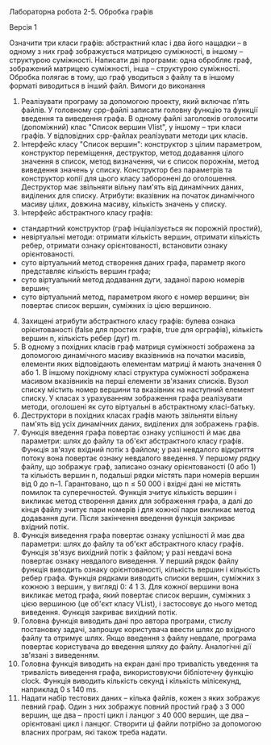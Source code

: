 Лабораторна робота 2-5. Обробка графів

Версія 1

Означити три класи графів: абстрактний клас і два його нащадки – в одному з них граф зображується матрицею суміжності, в іншому – структурою суміжності. Написати дві програми: одна обробляє граф, зображений матрицею суміжності, інша – структурою суміжності. Обробка полягає в тому, що граф уводиться з файлу та в іншому форматі виводиться в інший файл. 
Вимоги до виконання 
1.	Реалізувати програму за допомогою проекту, який включає п’ять файлів. У головному cpp-файлі записати головну функцію та функції введення та виведення графа. В одному файлі заголовків оголосити (допоміжний) клас "Список вершин Vlist", у іншому – три класи графів. У відповідних cpp-файлах реалізувати методи цих класів. 
2.	Інтерфейс класу "Список вершин": конструктор з цілим параметром, конструктор переміщення, деструктор, метод додавання цілого значення в список, метод визначення, чи є список порожнім, метод виведення значень у списку. Конструктор без параметрів та конструктор копії для цього класу заборонені до оголошення. Деструктор має звільняти вільну пам'ять від динамічних даних, виділених для списку. Атрибути: вказівник на початок динамічного масиву цілих, довжина масиву, кількість значень у списку. 
3.	Інтерфейс абстрактного класу графів: 
- стандартний конструктор (граф ініціалізується як порожній простий), 
-	невіртуальні методи: отримати кількість вершин, отримати кількість ребер, отримати ознаку орієнтованості, встановити ознаку орієнтованості.
-	суто віртуальний метод створення даних графа, параметр якого представляє кількість вершин графа; 
-	суто віртуальний метод додавання дуги, заданої парою номерів вершин;
-	суто віртуальний метод, параметром якого є номер вершини; він повертає список вершин, суміжних із цією вершиною. 
4.	Захищені атрибути абстрактного класу графів: булева ознака орієнтованості (false для простих графів, true для орграфів), кількість вершин n, кількість ребер (дуг) m. 
5.	В одному з похідних класів граф матриця суміжності зображена за допомогою динамічного масиву вказівників на початки масивів, елементи яких відповідають елементам матриці й мають значення 0 або 1. В іншому похідному класі структура суміжності зображена масивом вказівників на перші елементи зв'язаних списків. Вузол списку містить номер вершини та вказівник на наступний елемент списку. У класах з урахуванням зображення графа реалізувати методи, оголошені як суто віртуальні в абстрактному класі-батьку. 
6.	Деструктори в похідних класах графів мають звільняти вільну пам'ять від усіх динамічних даних, виділених для зображень графів. 
7.	Функція введення графа повертає ознаку успішності й має два параметри: шлях до файлу та об'єкт абстрактного класу графів. Функція зв'язує вхідний потік з файлом; у разі невдалого відкриття потоку вона повертає ознаку невдалого введення. У першому рядку файлу, що зображує граф, записано ознаку орієнтованості (0 або 1) та кількість вершин n, подальші рядки містять пари номерів вершин від 0 до n–1. Гарантовано, що n ≤ 50 000 і вхідні дані не містять помилок та суперечностей. Функція зчитує кількість вершин і викликає метод створення даних для зображення графа, а далі до кінця файлу зчитує пари номерів і для кожної пари викликає метод додавання дуги. Після закінчення введення функція закриває вхідний потік. 
8.	Функція виведення графа повертає ознаку успішності й має два параметри: шлях до файлу та об'єкт абстрактного класу графів. Функція зв'язує вихідний потік з файлом; у разі невдачі вона повертає ознаку невдалого виведення. У перший рядок файлу функція виводить ознаку орієнтованості, кількість вершин і кількість ребер графа. Функція рядками виводить списки вершин, суміжних з кожною з вершин, у вигляді 0: 4 1 3. Для кожної вершини вона викликає метод графа, який повертає список вершин, суміжних з цією вершиною (це об'єкт класу VList), і застосовує до нього метод виведення. Функція закриває вихідний потік. 
9.	Головна функція виводить дані про автора програми, стислу постановку задачі, запрошує користувача ввести шлях до вхідного файлу та отримує шлях. Якщо введення з файлу невдале, програма повертає користувача до введення шляху до файлу. Аналогічні дії зв'язані з виведенням. 
10.	Головна функція виводить на екран дані про тривалість уведення та тривалість виведення графа, використовуючи бібліотечну функцію clock. Функція виводить кількість секунд і кількість мілісекунд, наприклад 0 s 140 ms. 
11.	Надати набір тестових даних – кілька файлів, кожен з яких зображує певний граф. Один з них зображує повний простий граф з 3 000 вершин, ще два – прості цикл і ланцюг з 40 000 вершин, ще два – орієнтовані цикл і ланцюг. Створити ці файли потрібно за допомогою власних програм, які також треба надати. 

